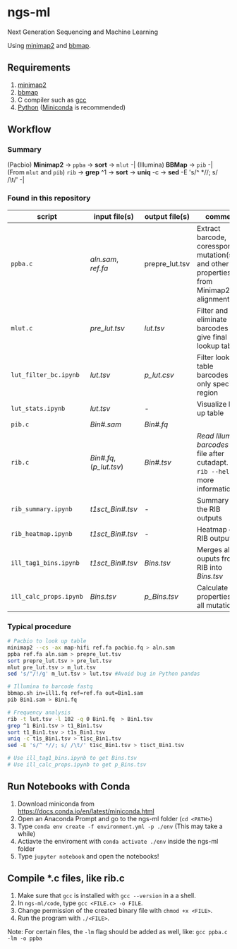 # ngs-ml
Next Generation Sequencing and Machine Learning

Using [minimap2](https://github.com/lh3/minimap2) and [bbmap](https://jgi.doe.gov/data-and-tools/bbtools/bb-tools-user-guide/).

## Requirements
1. [minimap2](https://github.com/lh3/minimap2)
1. [bbmap](https://jgi.doe.gov/data-and-tools/bbtools/bb-tools-user-guide/)
1. C compiler such as [gcc](https://gcc.gnu.org/)
1. [Python](https://www.python.org/) ([Miniconda](https://docs.conda.io/en/latest/miniconda.html) is recommended)

## Workflow

### Summary
(Pacbio) **Minimap2** -> `ppba` -> **sort** -> `mlut` -| (Illumina) **BBMap** -> `pib` -| (From `mlut` and `pib`) `rib` -> **grep** ^1 -> **sort** -> **uniq** -c -> **sed** -E 's/^ *//; s/ /\t/' -|

### Found in this repository
script | input file(s) | output file(s) | comment
--- | --- | --- | ---
`ppba.c` | *aln.sam*, *ref.fa* | prepre_lut.tsv | Extract barcode, coressponding mutation(s) and other properties from Minimap2 alignment file.
`mlut.c` | *pre_lut.tsv* | *lut.tsv* | Filter and eliminate barcodes to give final lookup table. 
`lut_filter_bc.ipynb` | *lut.tsv* | *p_lut.csv* | Filter lookup table barcodes for only specific region
`lut_stats.ipynb` | *lut.tsv* | - | Visualize look up table
`pib.c` | *Bin#.sam* | *Bin#.fq* | 
`rib.c` | *Bin#.fq*, (*p_lut.tsv*) | *Bin#.tsv* | *Read Illumina barcodes* from file after cutadapt. Use `rib --help` for more information.
`rib_summary.ipynb` | *t1sct_Bin#.tsv* | - | Summary of the RIB outputs
`rib_heatmap.ipynb` | *t1sct_Bin#.tsv* | - | Heatmap of a RIB output
`ill_tag1_bins.ipynb` | *t1sct_Bin#.tsv* | *Bins.tsv* | Merges all ouputs from RIB into *Bins.tsv*
`ill_calc_props.ipynb` | *Bins.tsv* | *p_Bins.tsv* | Calculate properties for all mutations.

### Typical procedure
```bash
# Pacbio to look up table
minimap2 --cs -ax map-hifi ref.fa pacbio.fq > aln.sam
ppba ref.fa aln.sam > prepre_lut.tsv
sort prepre_lut.tsv > pre_lut.tsv
mlut pre_lut.tsv > m_lut.tsv
sed 's/"/!/g' m_lut.tsv > lut.tsv #Avoid bug in Python pandas

# Illumina to barcode fastq
bbmap.sh in=ill1.fq ref=ref.fa out=Bin1.sam
pib Bin1.sam > Bin1.fq

# Frequency analysis
rib -t lut.tsv -l 102 -q 0 Bin1.fq  > Bin1.tsv
grep ^1 Bin1.tsv > t1_Bin1.tsv
sort t1_Bin1.tsv > t1s_Bin1.tsv
uniq -c t1s_Bin1.tsv > t1sc_Bin1.tsv
sed -E 's/^ *//; s/ /\t/' t1sc_Bin1.tsv > t1sct_Bin1.tsv

# Use ill_tag1_bins.ipynb to get Bins.tsv
# Use ill_calc_props.ipynb to get p_Bins.tsv
```

## Run Notebooks with Conda
1. Download miniconda from https://docs.conda.io/en/latest/miniconda.html
1. Open an Anaconda Prompt and go to the ngs-ml folder (`cd <PATH>`)
1. Type `conda env create -f environment.yml -p ./env` (This may take a while)
1. Actiavte the enviroment with `conda activate ./env` inside the ngs-ml folder
1. Type `jupyter notebook` and open the notebooks!

## Compile *.c files, like rib.c
1. Make sure that `gcc` is installed with `gcc --version` in a a shell.
1. In `ngs-ml/code`, type `gcc <FILE.c> -o FILE`.
1. Change permission of the created binary file with `chmod +x <FILE>`.
1. Run the program with `./<FILE>`.

Note: For certain files, the `-lm` flag should be added as well, like: `gcc ppba.c -lm -o ppba`
